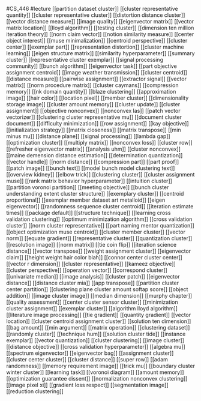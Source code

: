 #CS_446
#lecture
[[partition dataset cluster]]
[[cluster representative quantity]]
[[cluster representative cluster]]
[[distortion distance cluster]]
[[vector distance measure]]
[[image quality]]
[[eigenvector matrix]]
[[vector matrix location]]
[[lloyd algorithm]]
[[testing cluster]]
[[dimension ten million iteration theory]]
[[norm claim vector]]
[[notion similarity measure]]
[[center object interest]]
[[muse minimalization]]
[[centroid perspective]]
[[cluster center]]
[[exemplar part]]
[[representation distortion]]
[[cluster machine learning]]
[[eigen structure matrix]]
[[similarity hyperparameter]]
[[summary cluster]]
[[representative cluster exemplar]]
[[signal processing community]]
[[bunch algorithm]]
[[eigenvector task]]
[[part objective assignment centroid]]
[[image weather transmission]]
[[cluster centroid]]
[[distance measure]]
[[pairwise assignment]]
[[extractor signal]]
[[vector matrix]]
[[norm procedure matrix]]
[[cluster caymans]]
[[compression memory]]
[[nk domain quantity]]
[[blaze clustering]]
[[approximation image]]
[[hair color]]
[[location pixel]]
[[member cluster]]
[[dimensionality storage image]]
[[cluster amount memory]]
[[cluster update]]
[[cluster assignment]]
[[objective nonconvex]]
[[nonconvex las]]
[[patch vector vectorizer]]
[[clustering cluster representative mu]]
[[document cluster document]]
[[difficulty minimization]]
[[row assignment]]
[[kay objective]]
[[initialization strategy]]
[[matrix closeness]]
[[matrix transpose]]
[[min minus mu]]
[[distance plane]]
[[signal processing]]
[[lambda gap]]
[[optimization cluster]]
[[multiply matrix]]
[[nonconvex loss]]
[[cluster row]]
[[refresher eigenvector matrix]]
[[analysis uhm]]
[[cluster nonconvex]]
[[maine demension distance estimation]]
[[determination quantization]]
[[vector handle]]
[[norm distance]]
[[compression part]]
[[part proof]]
[[patch image]]
[[bunch text]]
[[model bunch model clustering text]]
[[overview kidney]]
[[elbow trick]]
[[clustering cluster]]
[[cluster assignment muse]]
[[rank matrix behavior hyperparameter]]
[[intuition cluster]]
[[partition voronoi partition]]
[[meeting objective]]
[[bunch cluster understanding extent cluster structure]]
[[exemplary cluster]]
[[centroid proportional]]
[[exemplar member dataset art metalloid]]
[[eigen eigenvector]]
[[randomness sequence cluster centroid]]
[[iteration estimate times]]
[[package default]]
[[structure technique]]
[[learning cross validation clustering]]
[[optimum minimization algorithm]]
[[cross validation cluster]]
[[norm cluster representative]]
[[part naming mentor quantization]]
[[object optimization muse centroid]]
[[cluster member cluster]]
[[vector norm]]
[[equate gradient]]
[[representative cluster]]
[[quantization cluster]]
[[resolution image]]
[[norm matrix]]
[[tie coin flip]]
[[iteration science distance]]
[[vector transpose]]
[[weight assignment cluster]]
[[eigenvector claim]]
[[height weight hair color blah]]
[[connor center cluster center]]
[[vector r dimension]]
[[cluster representative]]
[[kameez objective]]
[[cluster perspective]]
[[operation vector]]
[[correspond cluster]]
[[univariate median]]
[[image analysis]]
[[cluster patch]]
[[eigenvector distance]]
[[distance cluster mia]]
[[app transpose]]
[[partition cluster center partition]]
[[clustering plane cluster amount softap score]]
[[object addition]]
[[image cluster image]]
[[median dimension]]
[[murphy chapter]]
[[quality assessment]]
[[center cluster sensor cluster]]
[[minimization cluster assignment]]
[[exemplar cluster]]
[[algorithm lloyd algorithm]]
[[literature image processing]]
[[tie gradient]]
[[quantity gradient]]
[[vector location]]
[[cluster centroid assignment cluster]]
[[solution ten dimension]]
[[bag amount]]
[[min argument]]
[[matrix operation]]
[[clustering dataset]]
[[randomly cluster]]
[[technique hum]]
[[solution cluster tide]]
[[instance exemplar]]
[[vector quantization]]
[[cluster clustering]]
[[image cluster]]
[[distance objective]]
[[cross validation hyperparameter]]
[[algebra mu]]
[[spectrum eigenvector]]
[[eigenvector bag]]
[[assignment cluster]]
[[cluster center cluster]]
[[cluster distance]]
[[super row]]
[[adam randomness]]
[[memory requirement image]]
[[trick mu]]
[[boundary cluster winter cluster]]
[[learning task]]
[[voronoi diagram]]
[[amount memory]]
[[optimization guarantee dissent]]
[[normalization nonconvex clustering]]
[[image pixel xi]]
[[gradient loss respect]]
[[segmentation image]]
[[reduction clustering]]
